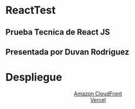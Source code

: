 # ReactTest

## Prueba Tecnica de React JS 

## Presentada por Duvan Rodriguez

# Despliegue

<div align="center" >
 <a  href="https://d26obmigxg89ag.cloudfront.net/">
        Amazon CloudFront
    </a>
</div> 

<div align="center" >
 <a  href="https://react-test-duvan-rodriguez.vercel.app/">
        Vercel
    </a>
</div> 